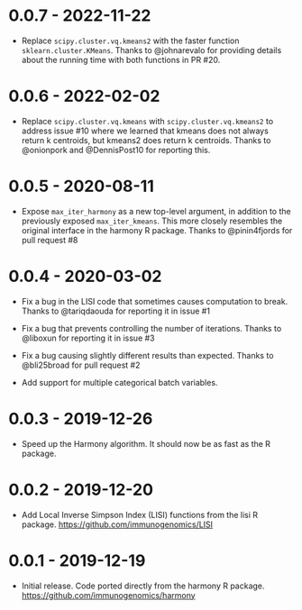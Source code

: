 # 0.0.7 - 2022-11-22

- Replace `scipy.cluster.vq.kmeans2` with the faster function
  `sklearn.cluster.KMeans`. Thanks to @johnarevalo for providing details about
  the running time with both functions in PR #20.

# 0.0.6 - 2022-02-02

- Replace `scipy.cluster.vq.kmeans` with `scipy.cluster.vq.kmeans2` to address
  issue #10 where we learned that kmeans does not always return k centroids,
  but kmeans2 does return k centroids. Thanks to @onionpork and @DennisPost10
  for reporting this.

# 0.0.5 - 2020-08-11

- Expose `max_iter_harmony` as a new top-level argument, in addition to the
  previously exposed `max_iter_kmeans`. This more closely resembles the
  original interface in the harmony R package. Thanks to @pinin4fjords
  for pull request #8

# 0.0.4 - 2020-03-02

- Fix a bug in the LISI code that sometimes causes computation to break. Thanks
  to @tariqdaouda for reporting it in issue #1

- Fix a bug that prevents controlling the number of iterations. Thanks to
  @liboxun for reporting it in issue #3

- Fix a bug causing slightly different results than expected. Thanks to
  @bli25broad for pull request #2

- Add support for multiple categorical batch variables.

# 0.0.3 - 2019-12-26

- Speed up the Harmony algorithm. It should now be as fast as the R package.

# 0.0.2 - 2019-12-20

- Add Local Inverse Simpson Index (LISI) functions from the lisi R package.
  <https://github.com/immunogenomics/LISI>

# 0.0.1 - 2019-12-19

- Initial release. Code ported directly from the harmony R package.
  <https://github.com/immunogenomics/harmony>
